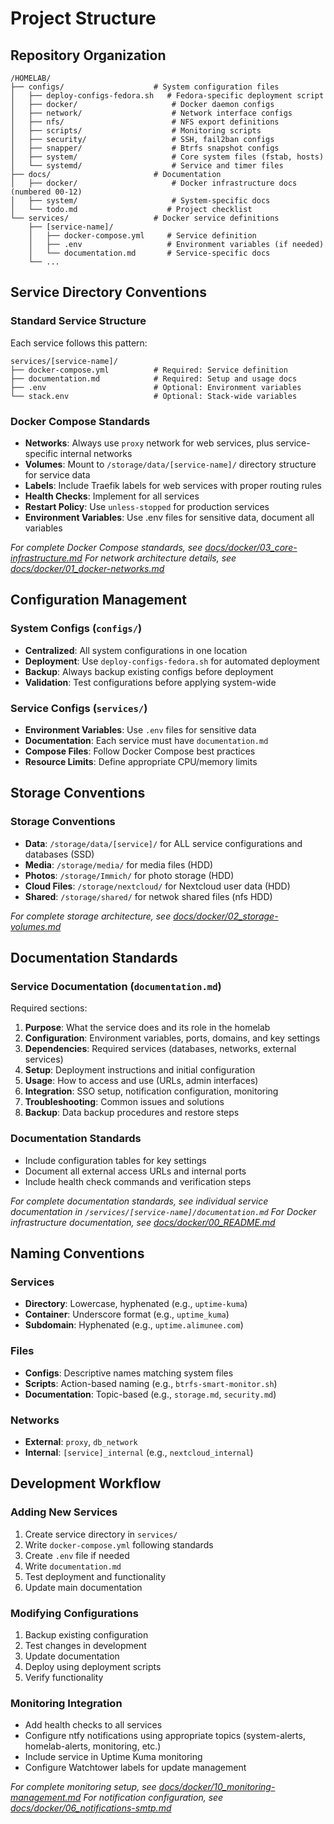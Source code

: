 # Project Structure

## Repository Organization

```
/HOMELAB/
├── configs/                    # System configuration files
│   ├── deploy-configs-fedora.sh   # Fedora-specific deployment script
│   ├── docker/                     # Docker daemon configs
│   ├── network/                    # Network interface configs
│   ├── nfs/                        # NFS export definitions
│   ├── scripts/                    # Monitoring scripts
│   ├── security/                   # SSH, fail2ban configs
│   ├── snapper/                    # Btrfs snapshot configs
│   ├── system/                     # Core system files (fstab, hosts)
│   └── systemd/                    # Service and timer files
├── docs/                       # Documentation
│   ├── docker/                     # Docker infrastructure docs (numbered 00-12)
│   ├── system/                     # System-specific docs
│   └── todo.md                    # Project checklist
└── services/                   # Docker service definitions
    ├── [service-name]/
    │   ├── docker-compose.yml     # Service definition
    │   ├── .env                   # Environment variables (if needed)
    │   └── documentation.md       # Service-specific docs
    └── ...
```

## Service Directory Conventions

### Standard Service Structure
Each service follows this pattern:
```
services/[service-name]/
├── docker-compose.yml          # Required: Service definition
├── documentation.md            # Required: Setup and usage docs
├── .env                        # Optional: Environment variables
└── stack.env                   # Optional: Stack-wide variables
```

### Docker Compose Standards
- **Networks**: Always use `proxy` network for web services, plus service-specific internal networks
- **Volumes**: Mount to `/storage/data/[service-name]/` directory structure for service data
- **Labels**: Include Traefik labels for web services with proper routing rules
- **Health Checks**: Implement for all services
- **Restart Policy**: Use `unless-stopped` for production services
- **Environment Variables**: Use .env files for sensitive data, document all variables

*For complete Docker Compose standards, see [docs/docker/03_core-infrastructure.md](docs/docker/03_core-infrastructure.md)*
*For network architecture details, see [docs/docker/01_docker-networks.md](docs/docker/01_docker-networks.md)*

## Configuration Management

### System Configs (`configs/`)
- **Centralized**: All system configurations in one location
- **Deployment**: Use `deploy-configs-fedora.sh` for automated deployment
- **Backup**: Always backup existing configs before deployment
- **Validation**: Test configurations before applying system-wide

### Service Configs (`services/`)
- **Environment Variables**: Use `.env` files for sensitive data
- **Documentation**: Each service must have `documentation.md`
- **Compose Files**: Follow Docker Compose best practices
- **Resource Limits**: Define appropriate CPU/memory limits

## Storage Conventions

### Storage Conventions
- **Data**: `/storage/data/[service]/` for ALL service configurations and databases (SSD)
- **Media**: `/storage/media/` for media files (HDD)
- **Photos**: `/storage/Immich/` for photo storage (HDD)
- **Cloud Files**: `/storage/nextcloud/` for Nextcloud user data (HDD)
- **Shared**: `/storage/shared/` for netwok shared files (nfs HDD)

*For complete storage architecture, see [docs/docker/02_storage-volumes.md](docs/docker/02_storage-volumes.md)*

## Documentation Standards

### Service Documentation (`documentation.md`)
Required sections:
1. **Purpose**: What the service does and its role in the homelab
2. **Configuration**: Environment variables, ports, domains, and key settings
3. **Dependencies**: Required services (databases, networks, external services)
4. **Setup**: Deployment instructions and initial configuration
5. **Usage**: How to access and use (URLs, admin interfaces)
6. **Integration**: SSO setup, notification configuration, monitoring
7. **Troubleshooting**: Common issues and solutions
8. **Backup**: Data backup procedures and restore steps

### Documentation Standards
- Include configuration tables for key settings
- Document all external access URLs and internal ports
- Include health check commands and verification steps

*For complete documentation standards, see individual service documentation in `/services/[service-name]/documentation.md`*
*For Docker infrastructure documentation, see [docs/docker/00_README.md](docs/docker/00_README.md)*

## Naming Conventions

### Services
- **Directory**: Lowercase, hyphenated (e.g., `uptime-kuma`)
- **Container**: Underscore format (e.g., `uptime_kuma`)
- **Subdomain**: Hyphenated (e.g., `uptime.alimunee.com`)

### Files
- **Configs**: Descriptive names matching system files
- **Scripts**: Action-based naming (e.g., `btrfs-smart-monitor.sh`)
- **Documentation**: Topic-based (e.g., `storage.md`, `security.md`)

### Networks
- **External**: `proxy`, `db_network`
- **Internal**: `[service]_internal` (e.g., `nextcloud_internal`)

## Development Workflow

### Adding New Services
1. Create service directory in `services/`
2. Write `docker-compose.yml` following standards
3. Create `.env` file if needed
4. Write `documentation.md`
5. Test deployment and functionality
6. Update main documentation

### Modifying Configurations
1. Backup existing configuration
2. Test changes in development
3. Update documentation
4. Deploy using deployment scripts
5. Verify functionality

### Monitoring Integration
- Add health checks to all services
- Configure ntfy notifications using appropriate topics (system-alerts, homelab-alerts, monitoring, etc.)
- Include service in Uptime Kuma monitoring
- Configure Watchtower labels for update management

*For complete monitoring setup, see [docs/docker/10_monitoring-management.md](docs/docker/10_monitoring-management.md)*
*For notification configuration, see [docs/docker/06_notifications-smtp.md](docs/docker/06_notifications-smtp.md)*
